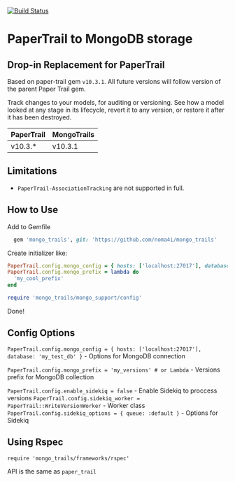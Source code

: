 [![Build Status](https://travis-ci.com/noma4i/mongo_trails.svg?branch=master)](https://travis-ci.com/noma4i/mongo_trails)

# PaperTrail to MongoDB storage

## Drop-in Replacement for PaperTrail

Based on paper-trail gem `v10.3.1`. All future versions will follow version of the parent Paper Trail gem.

Track changes to your models, for auditing or versioning. See how a model looked
at any stage in its lifecycle, revert it to any version, or restore it after it
has been destroyed.

|  PaperTrail | MongoTrails  |
|---          |---           |
|  v10.3.*    |   v10.3.1    |

## Limitations
- `PaperTrail-AssociationTracking` are not supported in full.

## How to Use

Add to Gemfile

```ruby
  gem 'mongo_trails', git: 'https://github.com/noma4i/mongo_trails'
```

Create initializer like:

```ruby
PaperTrail.config.mongo_config = { hosts: ['localhost:27017'], database: 'my_test_db' }
PaperTrail.config.mongo_prefix = lambda do
  'my_cool_prefix'
end

require 'mongo_trails/mongo_support/config'
```

Done!

## Config Options

`PaperTrail.config.mongo_config = { hosts: ['localhost:27017'], database: 'my_test_db' }` - Options for MongoDB connection

`PaperTrail.config.mongo_prefix = 'my_versions' # or Lambda` - Versions prefix for MongoDB collection

`PaperTrail.config.enable_sidekiq = false` - Enable Sidekiq to proccess versions
`PaperTrail.config.sidekiq_worker = PaperTrail::WriteVersionWorker` - Worker class
`PaperTrail.config.sidekiq_options = { queue: :default }` - Options for Sidekiq


## Using Rspec

`require 'mongo_trails/frameworks/rspec'`

API is the same as `paper_trail`

